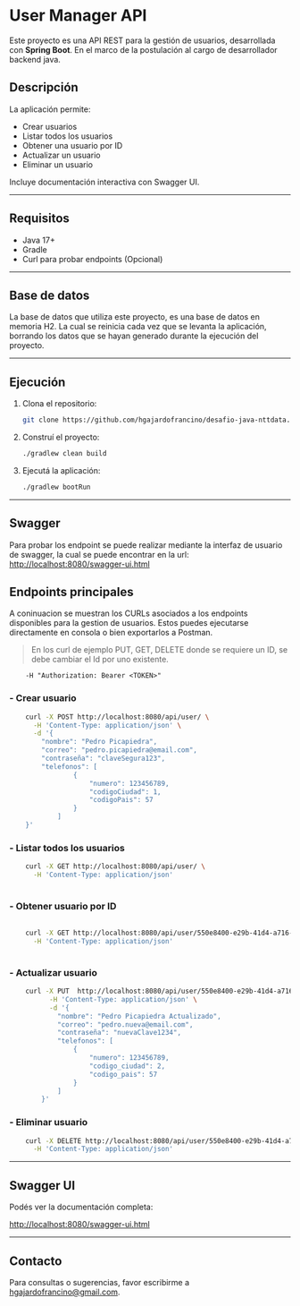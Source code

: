 # User Manager API

Este proyecto es una API REST para la gestión de usuarios, desarrollada con **Spring Boot**. En el marco de la postulación al cargo de desarrollador backend java.

## Descripción

La aplicación permite:

- Crear usuarios
- Listar todos los usuarios
- Obtener una usuario por ID
- Actualizar un usuario
- Eliminar un usuario

Incluye documentación interactiva con Swagger UI.

---

## Requisitos

- Java 17+
- Gradle
- Curl para probar endpoints (Opcional)

---

## Base de datos

La base de datos que utiliza este proyecto, es una base de datos en memoria H2. La cual se reinicia cada vez que se levanta la aplicación, borrando los datos que se hayan generado durante la ejecución del proyecto.

---

## Ejecución

1. Clona el repositorio:
   ```bash
   git clone https://github.com/hgajardofrancino/desafio-java-nttdata.git

2. Construí el proyecto:

    ```bash
   ./gradlew clean build

3. Ejecutá la aplicación:

    ```bash
    ./gradlew bootRun

---
## Swagger

Para probar los endpoint se puede realizar mediante la interfaz de usuario de swagger, la cual se puede encontrar en la url: [http://localhost:8080/swagger-ui.html](http://localhost:8080/swagger-ui.html)

##  Endpoints principales

A coninuacion se muestran los CURLs asociados a los endpoints disponibles para la gestion de usuarios. Estos puedes ejecutarse directamente en consola o bien exportarlos a Postman.
> En los curl de ejemplo PUT, GET, DELETE donde se requiere un ID, se debe cambiar el Id por uno existente.

```
    -H "Authorization: Bearer <TOKEN>"
```

###  - Crear usuario

```bash
    curl -X POST http://localhost:8080/api/user/ \
      -H 'Content-Type: application/json' \
      -d '{
        "nombre": "Pedro Picapiedra",
        "correo": "pedro.picapiedra@email.com",
        "contraseña": "claveSegura123",
        "telefonos": [
                {
                    "numero": 123456789,
                    "codigoCiudad": 1,
                    "codigoPais": 57
                }
            ]
    }'
```

### - Listar todos los usuarios

```bash
    curl -X GET http://localhost:8080/api/user/ \
      -H 'Content-Type: application/json'
  
```

### - Obtener usuario por ID

```bash
    
    curl -X GET http://localhost:8080/api/user/550e8400-e29b-41d4-a716-446655440000 \
      -H 'Content-Type: application/json'
    
```

### - Actualizar usuario

```bash
    curl -X PUT  http://localhost:8080/api/user/550e8400-e29b-41d4-a716-446655440000 \
          -H 'Content-Type: application/json' \
          -d '{
            "nombre": "Pedro Picapiedra Actualizado",
            "correo": "pedro.nueva@email.com",
            "contraseña": "nuevaClave1234",
            "telefonos": [
                {
                    "numero": 123456789,
                    "codigo_ciudad": 2,
                    "codigo_pais": 57
                }
            ]
        }'
```

### - Eliminar usuario

```bash
    curl -X DELETE http://localhost:8080/api/user/550e8400-e29b-41d4-a716-446655440000 \
      -H 'Content-Type: application/json'

```

---

## Swagger UI

Podés ver la documentación completa:

[http://localhost:8080/swagger-ui.html](http://localhost:8080/swagger-ui.html)

---

## Contacto

Para consultas o sugerencias, favor escribirme a [hgajardofrancino@gmail.com](mailto:hgajardofrancinol@gmail.com).